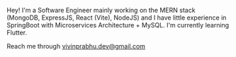 Hey! I'm a Software Engineer mainly working on the MERN stack (MongoDB, ExpressJS, React (Vite), NodeJS) and I have little experience in SpringBoot with Microservices Architecture + MySQL. I'm currently learning Flutter. 

Reach me through vivinprabhu.dev@gmail.com

